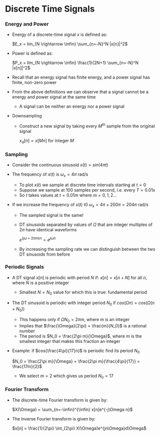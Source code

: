 # Discrete Time Signals

### Energy and Power

* Energy of a discrete-time signal $x$ is defined as:

  $E_x = lim_{N \rightarrow \infin} \sum_{n=-N}^N |x[n]|^2$

* Power is defined as:

  $P_x = lim_{N \rightarrow \infin} \frac{1}{2N+1} \sum_{n=-N}^N |x[n]|^2$

* Recall that an energy signal has finite energy, and a power signal has finite, non-zero power
* From the above definitions we can observe that a signal cannot be a energy and power signal at the same time
  * A signal can be neither an energy nor a power signal

* Downsampling

  * Construct a new signal by taking every $M^{th}$ sample from the original signal

    $x_d[n] = x[Mn]$ for integer $M$

### Sampling

* Consider the continuous sinusoid $x(t) = sin(4\pi t)$

* The frequency of $x(t)$ is $\omega_x = 4\pi$ rad/s

  * To plot $x(t)$ we sample at discrete time intervals starting at $t=0$
  * Suppose we sample at 100 samples per second, i.e. every $T=0.01s$
  * So $t$ takes values at $t=0.01m$ where $m = 0,1,2...$

* If we increase the frequency of $x(t)$ t0 $\omega_x = 4\pi + 200 \pi = 204\pi$ rad/s

  * The sampled signal is the same!

  * DT sinusoids separated by values of $\Omega$ that are integer multiples of $2\pi$ have identical waveforms

    $e^{(j\omega + 2\pi m)n} = e^{j\omega n}$

  * By increasing the sampling rate we can distinguish between the two DT sinusoids from before

### Periodic Signals

* A DT signal $x[n]$ is periodic with period $N$ if: $x[n] = x[n+N]$ for all $n$, where $N$ is a positive integer
  * Smallest $N = N_0$ value for which this is true: fundamental period

* The DT sinusoid is periodic with integer period $N_0$ if $cos(\Omega n) = cos(\Omega (n+N_0))$

  * This happens only if $\Omega N_0 = 2\pi m$, where $m$ is an integer
  * Implies that $\frac{\Omega}{2\pi} = \frac{m}{N_0}$ is a rational number
  * The period is $N_0 = \frac{2\pi m}{\Omega}$, where $m$ is the smallest integer that makes this fraction an integer

* Example: if $cos(\frac{4\pi}{17}n)$ is periodic find its period $N_0$

  $N_0 = \frac{2\pi m}{\Omega} = \frac{2\pi m}{\frac{4\pi}{17}} = \frac{17m}{2}$

  * We select $m=2$ which gives us period $N_0 = 17$

### Fourier Transform

* The discrete-time Fourier transform is given by:

  $X(\Omega) = \sum_{n=-\infin}^{\infin} x[n]e^{-j\Omega n}$

* The inverse Fourier transform is given by:

  $x[n] = \frac{1}{2\pi} \int_{2\pi} X(\Omega)e^{jn\Omega}d\Omega$

  



